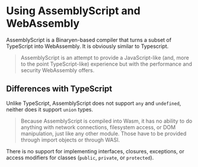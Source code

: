 # Using AssemblyScript and WebAssembly

AssemblyScript is a Binaryen-based compiler that turns a subset of TypeScript into WebAssembly.
It is obviously similar to Typescript.

> AssemblyScript is an attempt to provide a JavaScript-like (and, more to the point TypeScript-like)
> experience but with the performance and security WebAssembly offers.

## Differences with TypeScript

Unlike TypeScript, AssemblyScript does not support `any` and `undefined`, neither does it support
`union` types.

> Because AssemblyScript is compiled into Wasm, it has no ability to do anything with network connections,
> filesystem access, or DOM manipulation, just like any other module. Those have to be provided through
> import objects or through WASI.

There is no support for implementing interfaces, closures, exceptions, or access modifiers for classes
(`public`, `private`, or `protected`).
